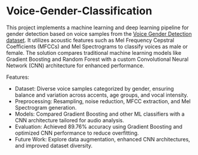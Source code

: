 # Voice-Gender-Classification
This project implements a machine learning and deep learning pipeline for gender detection based on voice samples from the [Voice Gender Detection dataset](https://dagshub.com/kingabzpro/voice_gender_detection). It utilizes acoustic features such as Mel Frequency Cepstral Coefficients (MFCCs) and Mel Spectrograms to classify voices as male or female. The solution compares traditional machine learning models like Gradient Boosting and Random Forest with a custom Convolutional Neural Network (CNN) architecture for enhanced performance.

Features:
- Dataset: Diverse voice samples categorized by gender, ensuring balance and variation across accents, age groups, and vocal intensity.
- Preprocessing: Resampling, noise reduction, MFCC extraction, and Mel Spectrogram generation.
- Models: Compared Gradient Boosting and other ML classifiers with a CNN architecture tailored for audio analysis.
- Evaluation: Achieved 89.76% accuracy using Gradient Boosting and optimized CNN performance to reduce overfitting.
- Future Work: Explore data augmentation, enhanced CNN architectures, and improved dataset diversity.
